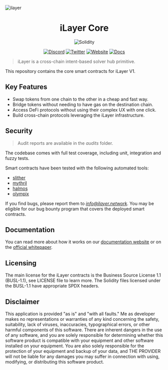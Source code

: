 ![ilayer](header.png)

<h1 align="center">iLayer Core</h1>

<div align="center">

![Solidity](https://img.shields.io/badge/Solidity-0.8.24-e6e6e6?style=for-the-badge&logo=solidity&logoColor=black)

[![Discord](https://img.shields.io/badge/Discord-7289DA?style=for-the-badge&logo=discord&logoColor=white)](https://discord.gg/xxx)
[![Twitter](https://img.shields.io/badge/Twitter-1DA1F2?style=for-the-badge&logo=twitter&logoColor=white)](https://twitter.com/ilayer_network)
[![Website](https://img.shields.io/badge/Website-E34F26?style=for-the-badge&logo=Google-chrome&logoColor=white)](https://ilayer.network/)
[![Docs](https://img.shields.io/badge/Docs-7B36ED?style=for-the-badge&logo=gitbook&logoColor=white)](https://docs.ilayer.network/)

</div>

> iLayer is a cross-chain intent-based solver hub primitive.

This repository contains the core smart contracts for iLayer V1.

## Key Features

- Swap tokens from one chain to the other in a cheap and fast way.
- Bridge tokens without needing to have gas on the destination chain.
- Access DeFi protocols without using their complex UX with one click.
- Build cross-chain protocols leveraging the iLayer infrastructure.

## Security

> Audit reports are available in the _audits_ folder.

The codebase comes with full test coverage, including unit, integration and fuzzy tests.

Smart contracts have been tested with the following automated tools:

- [slither](https://github.com/crytic/slither)
- [mythril](https://github.com/Consensys/mythril)
- [halmos](https://github.com/a16z/halmos)
- [olympix](https://www.olympix.ai)

If you find bugs, please report them to *info@ilayer.network*. You may be eligible for our bug bounty program that covers the deployed smart contracts.

## Documentation

You can read more about how it works on our [documentation website](https://docs.ilayer.network/) or on the [official whitepaper](https://github.com/ilayer-network/whitepaper/blob/master/ilayer-whitepaper.pdf).

## Licensing

The main license for the iLayer contracts is the Business Source License 1.1 (BUSL-1.1), see LICENSE file to learn more.
The Solidity files licensed under the BUSL-1.1 have appropriate SPDX headers.

## Disclaimer

This application is provided "as is" and "with all faults." Me as developer makes no representations or warranties of
any kind concerning the safety, suitability, lack of viruses, inaccuracies, typographical errors, or other harmful
components of this software. There are inherent dangers in the use of any software, and you are solely responsible for
determining whether this software product is compatible with your equipment and other software installed on your
equipment. You are also solely responsible for the protection of your equipment and backup of your data, and THE
PROVIDER will not be liable for any damages you may suffer in connection with using, modifying, or distributing this
software product.
